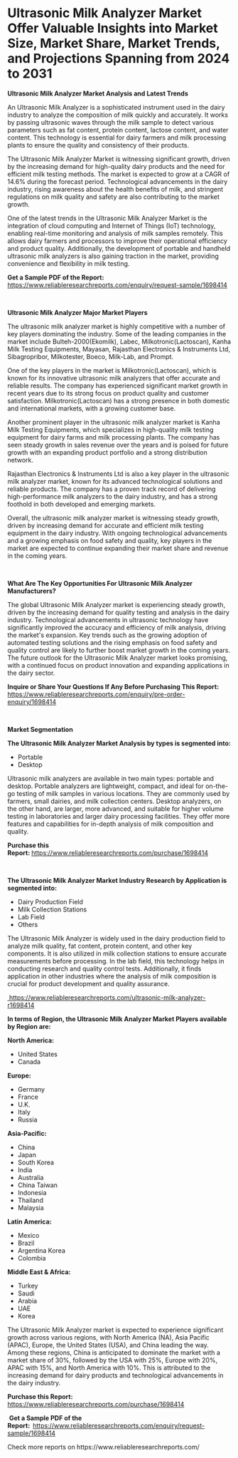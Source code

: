 <p><h1>Ultrasonic Milk Analyzer Market Offer Valuable Insights into Market Size, Market Share, Market Trends, and Projections Spanning from 2024 to 2031</h1></p><p><strong>Ultrasonic Milk Analyzer Market Analysis and Latest Trends</strong></p>
<p><p>An Ultrasonic Milk Analyzer is a sophisticated instrument used in the dairy industry to analyze the composition of milk quickly and accurately. It works by passing ultrasonic waves through the milk sample to detect various parameters such as fat content, protein content, lactose content, and water content. This technology is essential for dairy farmers and milk processing plants to ensure the quality and consistency of their products.</p><p>The Ultrasonic Milk Analyzer Market is witnessing significant growth, driven by the increasing demand for high-quality dairy products and the need for efficient milk testing methods. The market is expected to grow at a CAGR of 14.6% during the forecast period. Technological advancements in the dairy industry, rising awareness about the health benefits of milk, and stringent regulations on milk quality and safety are also contributing to the market growth.</p><p>One of the latest trends in the Ultrasonic Milk Analyzer Market is the integration of cloud computing and Internet of Things (IoT) technology, enabling real-time monitoring and analysis of milk samples remotely. This allows dairy farmers and processors to improve their operational efficiency and product quality. Additionally, the development of portable and handheld ultrasonic milk analyzers is also gaining traction in the market, providing convenience and flexibility in milk testing.</p></p>
<p><strong>Get a Sample PDF of the Report:&nbsp;</strong> <a href="https://www.reliableresearchreports.com/enquiry/request-sample/1698414">https://www.reliableresearchreports.com/enquiry/request-sample/1698414</a></p>
<p>&nbsp;</p>
<p><strong>Ultrasonic Milk Analyzer Major Market Players</strong></p>
<p><p>The ultrasonic milk analyzer market is highly competitive with a number of key players dominating the industry. Some of the leading companies in the market include Bulteh-2000(Ekomilk), Labec, Milkotronic(Lactoscan), Kanha Milk Testing Equipments, Mayasan, Rajasthan Electronics & Instruments Ltd, Sibagropribor, Milkotester, Boeco, Milk-Lab, and Prompt.</p><p>One of the key players in the market is Milkotronic(Lactoscan), which is known for its innovative ultrasonic milk analyzers that offer accurate and reliable results. The company has experienced significant market growth in recent years due to its strong focus on product quality and customer satisfaction. Milkotronic(Lactoscan) has a strong presence in both domestic and international markets, with a growing customer base.</p><p>Another prominent player in the ultrasonic milk analyzer market is Kanha Milk Testing Equipments, which specializes in high-quality milk testing equipment for dairy farms and milk processing plants. The company has seen steady growth in sales revenue over the years and is poised for future growth with an expanding product portfolio and a strong distribution network.</p><p>Rajasthan Electronics & Instruments Ltd is also a key player in the ultrasonic milk analyzer market, known for its advanced technological solutions and reliable products. The company has a proven track record of delivering high-performance milk analyzers to the dairy industry, and has a strong foothold in both developed and emerging markets.</p><p>Overall, the ultrasonic milk analyzer market is witnessing steady growth, driven by increasing demand for accurate and efficient milk testing equipment in the dairy industry. With ongoing technological advancements and a growing emphasis on food safety and quality, key players in the market are expected to continue expanding their market share and revenue in the coming years.</p></p>
<p>&nbsp;</p>
<p><strong>What Are The Key Opportunities For Ultrasonic Milk Analyzer Manufacturers?</strong></p>
<p><p>The global Ultrasonic Milk Analyzer market is experiencing steady growth, driven by the increasing demand for quality testing and analysis in the dairy industry. Technological advancements in ultrasonic technology have significantly improved the accuracy and efficiency of milk analysis, driving the market's expansion. Key trends such as the growing adoption of automated testing solutions and the rising emphasis on food safety and quality control are likely to further boost market growth in the coming years. The future outlook for the Ultrasonic Milk Analyzer market looks promising, with a continued focus on product innovation and expanding applications in the dairy sector.</p></p>
<p><strong>Inquire or Share Your Questions If Any Before Purchasing This Report:</strong> <a href="https://www.reliableresearchreports.com/enquiry/pre-order-enquiry/1698414">https://www.reliableresearchreports.com/enquiry/pre-order-enquiry/1698414</a></p>
<p>&nbsp;</p>
<p><strong>Market Segmentation</strong></p>
<p><strong>The Ultrasonic Milk Analyzer Market Analysis by types is segmented into:</strong></p>
<p><ul><li>Portable</li><li>Desktop</li></ul></p>
<p><p>Ultrasonic milk analyzers are available in two main types: portable and desktop. Portable analyzers are lightweight, compact, and ideal for on-the-go testing of milk samples in various locations. They are commonly used by farmers, small dairies, and milk collection centers. Desktop analyzers, on the other hand, are larger, more advanced, and suitable for higher volume testing in laboratories and larger dairy processing facilities. They offer more features and capabilities for in-depth analysis of milk composition and quality.</p></p>
<p><strong>Purchase this Report:&nbsp;</strong><a href="https://www.reliableresearchreports.com/purchase/1698414">https://www.reliableresearchreports.com/purchase/1698414</a></p>
<p>&nbsp;</p>
<p><strong>The Ultrasonic Milk Analyzer Market Industry Research by Application is segmented into:</strong></p>
<p><ul><li>Dairy Production Field</li><li>Milk Collection Stations</li><li>Lab Field</li><li>Others</li></ul></p>
<p><p>The Ultrasonic Milk Analyzer is widely used in the dairy production field to analyze milk quality, fat content, protein content, and other key components. It is also utilized in milk collection stations to ensure accurate measurements before processing. In the lab field, this technology helps in conducting research and quality control tests. Additionally, it finds application in other industries where the analysis of milk composition is crucial for product development and quality assurance.</p></p>
<p><a href="https://www.reliableresearchreports.com/ultrasonic-milk-analyzer-r1698414">&nbsp;https://www.reliableresearchreports.com/ultrasonic-milk-analyzer-r1698414</a></p>
<p><strong>In terms of Region, the Ultrasonic Milk Analyzer Market Players available by Region are:</strong></p>
<p>
    <p> <strong> North America: </strong>
        <ul>
            <li>United States</li>
            <li>Canada</li>
        </ul>
        </p> 
    <p> <strong> Europe: </strong>
        <ul>
            <li>Germany</li>
            <li>France</li>
            <li>U.K.</li>
            <li>Italy</li>
            <li>Russia</li>
        </ul>
        </p> 
    <p> <strong> Asia-Pacific: </strong>
        <ul>
            <li>China</li>
            <li>Japan</li>
            <li>South Korea</li>
            <li>India</li>
            <li>Australia</li>
            <li>China Taiwan</li>
            <li>Indonesia</li>
            <li>Thailand</li>
            <li>Malaysia</li>
        </ul>
        </p> 
    <p> <strong> Latin America: </strong>
        <ul>
            <li>Mexico</li>
            <li>Brazil</li>
            <li>Argentina Korea</li>
            <li>Colombia</li>
        </ul>
        </p> 
    <p> <strong> Middle East & Africa: </strong>
        <ul>
            <li>Turkey</li>
            <li>Saudi</li>
            <li>Arabia</li>
            <li>UAE</li>
            <li>Korea</li>
        </ul>
    </p>
    </p>
<p><p>The Ultrasonic Milk Analyzer market is expected to experience significant growth across various regions, with North America (NA), Asia Pacific (APAC), Europe, the United States (USA), and China leading the way. Among these regions, China is anticipated to dominate the market with a market share of 30%, followed by the USA with 25%, Europe with 20%, APAC with 15%, and North America with 10%. This is attributed to the increasing demand for dairy products and technological advancements in the dairy industry.</p></p>
<p><strong>Purchase this Report: </strong><a href="https://www.reliableresearchreports.com/purchase/1698414">https://www.reliableresearchreports.com/purchase/1698414</a></p>
<p>&nbsp;<strong>Get a Sample PDF of the Report:&nbsp;&nbsp;</strong><a href="https://www.reliableresearchreports.com/enquiry/request-sample/1698414">https://www.reliableresearchreports.com/enquiry/request-sample/1698414</a></p>
<p><strong></strong></p>
<p>Check more reports on https://www.reliableresearchreports.com/</p>
